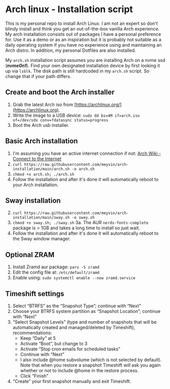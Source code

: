 # Arch linux - Installation script
This is my personal repo to install Arch Linux. I am not an expert so don't blindy install and think you get an out-of-the-box vanilla Arch experience. My arch installation consists out of packages I have a personal preference for. Use it as a demo or as an inspiration but it is probably not suitable as a daily operating system if you have no experience using and maintaining an Arch distro. In addition, my personal Dotfiles are also installed.
 
My `arch.sh` installation script assumes you are installing Arch on a nvme ssd (***nvme0n1***). Find your own designated installation device by first looking it up via `lsblk`. The disk path is still hardcoded in my `arch.sh` script. So change that if your path differs.

## Create and boot the Arch installer
1. Grab the latest Arch iso from [https://archlinux.org/](https://archlinux.org).
2. Write the image to a USB device: `sudo dd bs=4M if=arch.iso of=/dev/sdx conv=fdatasync status=progress`
3. Boot the Arch usb installer.

## Basic Arch installation
1. I'm assuming you have an active internet connection if not: [Arch Wiki - Connect to the Internet](https://wiki.archlinux.org/title/installation_guide#Connect_to_the_internet)
2. `curl https://raw.githubusercontent.com/meyvin/arch-installation/main/arch.sh -o arch.sh`
3. `chmod +x arch.sh; ./arch.sh`
4. Follow the installation and after it's done it will automatically reboot to
   your Arch installation.

## Sway installation
2. `curl https://raw.githubusercontent.com/meyvin/arch-installation/main/sway.sh -o sway.sh`
3. `chmod +x sway.sh; ./sway.sh`
3a. The AUR `nerds-fonts-complete` package is > 1GB and takes a long time to
install so just wait. 
4. Follow the installation and after it's done it will automatically reboot to
   the Sway window manager.

## Optional ZRAM
1. Install Zramd aur package: `paru -S zramd`
2. Edit the config file at: `/etc/default/zramd`
3. Enable using: `sudo systemctl enable --now zramd.service`

## Timeshift settings
1. Select “BTRFS” as the “Snapshot Type”; continue with “Next”
2. Choose your BTRFS system partition as “Snapshot Location”; continue with “Next”
3. “Select Snapshot Levels” (type and number of snapshots that will be automatically created and managed/deleted by Timeshift), recommendations:
    - Keep “Daily” at 5
    - Activate “Boot”, but change to 3
    - Activate “Stop cron emails for scheduled tasks”
    - Continue with “Next”
    - I also include @home subvolume (which is not selected by default). Note that when you restore a snapshot Timeshift will ask you again whether or not to include @home in the restore process.
    - Click “Finish”
4. “Create” your first snapshot manually and exit Timeshift.
